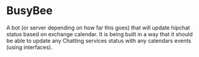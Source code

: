 # BusyBee

A bot (or server depending on how far this goes) that will update hipchat status based on exchange calendar. It is being built in a way that it should be able to update any Chatting services status with any calendars events (using interfaces).